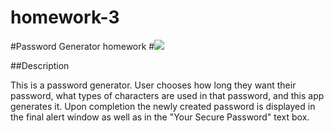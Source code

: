 # homework-3
#Password Generator homework
#<img src=https://res.cloudinary.com/dcm18vy74/image/upload/v1650759462/Screen_Shot_2022-04-23_at_5.43.18_PM_tq49va.png>

##Description

This is a password generator. User chooses how long they want their password, what types of characters are used in that password, and this app generates it. Upon completion the newly created password is displayed in the final alert window as well as in the "Your Secure Password" text box.